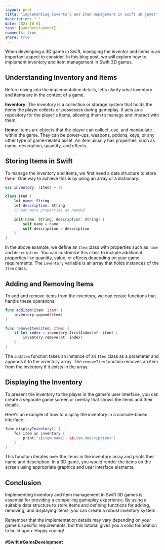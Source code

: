 ```yaml
---
layout: post
title: "Implementing inventory and item management in Swift 3D games"
description: " "
date: 2023-10-01
tags: [GameDevelopment]
comments: true
share: true
---
```


When developing a 3D game in Swift, managing the inventor and items is an important aspect to consider. In this blog post, we will explore how to implement inventory and item management in Swift 3D games. 

## Understanding Inventory and Items

Before diving into the implementation details, let's clarify what inventory and items are in the context of a game. 

**Inventory**: The inventory is a collection or storage system that holds the items the player collects or possesses during gameplay. It acts as a repository for the player's items, allowing them to manage and interact with them.

**Items**: Items are objects that the player can collect, use, and manipulate within the game. They can be power-ups, weapons, potions, keys, or any other type of game-related asset. An item usually has properties, such as name, description, quantity, and effects.

## Storing Items in Swift

To manage the inventory and items, we first need a data structure to store them. One way to achieve this is by using an array or a dictionary.

```swift
var inventory: [Item] = []

class Item {
    let name: String
    let description: String
    // Add more properties as needed
    
    init(name: String, description: String) {
        self.name = name
        self.description = description
    }
}
```

In the above example, we define an `Item` class with properties such as `name` and `description`. You can customize this class to include additional properties like quantity, value, or effects depending on your game requirements. The `inventory` variable is an array that holds instances of the `Item` class.

## Adding and Removing Items

To add and remove items from the inventory, we can create functions that handle these operations.

```swift
func addItem(item: Item) {
    inventory.append(item)
}

func removeItem(item: Item) {
    if let index = inventory.firstIndex(of: item) {
        inventory.remove(at: index)
    }
}
```

The `addItem` function takes an instance of an `Item` class as a parameter and appends it to the inventory array. The `removeItem` function removes an item from the inventory if it exists in the array.

## Displaying the Inventory

To present the inventory to the player in the game's user interface, you can create a separate game screen or overlay that shows the items and their details.

Here's an example of how to display the inventory in a console-based interface:

```swift
func displayInventory() {
    for item in inventory {
        print("\(item.name): \(item.description)")
    }
}
```

This function iterates over the items in the inventory array and prints their name and description. In a 3D game, you would render the items on the screen using appropriate graphics and user interface elements.

## Conclusion

Implementing inventory and item management in Swift 3D games is essential for providing a compelling gameplay experience. By using a suitable data structure to store items and defining functions for adding, removing, and displaying items, you can create a robust inventory system. 

Remember that the implementation details may vary depending on your game's specific requirements, but this tutorial gives you a solid foundation to build upon. Happy coding!

#### #Swift #GameDevelopment